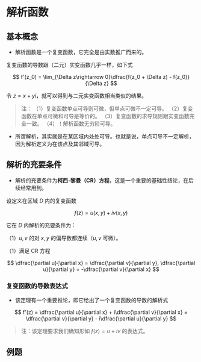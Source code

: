 # 解析函数

## 基本概念

* 解析函数是一个复变函数，它完全是由实数推广而来的。

复变函数的导数跟（二元）实变函数几乎一样，如下式

$$
f'(z_0) = \lim_{\Delta z\rightarrow 0}\dfrac{f(z_0 + \Delta z) - f(z_0)}{\Delta z}
$$

令 $z = x + yi$，就可以得到与二元实变函数相当类似的结果。

> 注：
> （1）复变函数单点可导则可微，但单点可微不一定可导。
> （2）复变函数在单点可微和可导是等价的。
> （3）复变函数的求导规则跟实变函数完全一致。
> （4）！解析函数无穷阶可导。

* 所谓解析，其实就是在某区域内处处可导。也就是说，单点可导不一定解析，因为解析定义为在该点及其邻域可导。

## 解析的充要条件

* 解析的充要条件为**柯西-黎曼（CR）方程**，这是一个重要的基础性结论，在后续经常用到。

设定义在区域 $D$ 内的复变函数

$$
f(z) = u(x, y) + iv(x, y)
$$

它在 $D$ 内解析的充要条件为：

（1）$u, v$ 的对 $x, y$ 的偏导数都连续（$u, v$ 可微）。

（1）满足 CR 方程

$$
\dfrac{\partial u}{\partial x} = \dfrac{\partial v}{\partial y}, \dfrac{\partial u}{\partial y} = -\dfrac{\partial v}{\partial x}
$$

### 复变函数的导数表达式

* 该定理有一个重要推论，即它给出了一个复变函数的导数的解析式

$$
f'(z) = \dfrac{\partial u}{\partial x} + i\dfrac{\partial v}{\partial x} = \dfrac{\partial v}{\partial y} - i\dfrac{\partial u}{\partial y}
$$

> 注：该定理要求我们确知形如 $f(z) = u + iv$ 的表达式。

## 例题